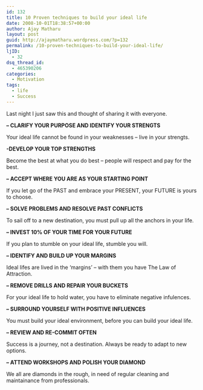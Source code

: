 ```yaml
---
id: 132
title: 10 Proven techniques to build your ideal life
date: 2008-10-01T18:38:57+00:00
author: Ajay Matharu
layout: post
guid: http://ajaymatharu.wordpress.com/?p=132
permalink: /10-proven-techniques-to-build-your-ideal-life/
ljID:
  - 32
dsq_thread_id:
  - 465390206
categories:
  - Motivation
tags:
  - life
  - Success
---
```

Last night I just saw this and thought of sharing it with everyone.

**&#8211; CLARIFY YOUR PURPOSE AND IDENTIFY YOUR STRENGTS**

Your ideal life cannot be found in your weaknesses &#8211; live in your strengts.

**-DEVELOP YOUR TOP STRENGTHS**

Become the best at what you do best &#8211; people will respect and pay for the best.

**&#8211; ACCEPT WHERE YOU ARE AS YOUR STARTING POINT**

If you let go of the PAST and embrace your PRESENT, your FUTURE is yours to choose.

**&#8211; SOLVE PROBLEMS AND RESOLVE PAST CONFLICTS**

To sail off to a new destination, you must pull up all the anchors in your life.

**&#8211; INVEST 10% OF YOUR TIME FOR YOUR FUTURE**

If you plan to stumble on your ideal life, stumble you will.

**&#8211; IDENTIFY AND BUILD UP YOUR MARGINS**

Ideal lifes are lived in the &#8216;margins&#8217; &#8211; with them you have The Law of Attraction.

**&#8211; REMOVE DRILLS AND REPAIR YOUR BUCKETS**

For your ideal life to hold water, you have to eliminate negative infulences.

**&#8211; SURROUND YOURSELF WITH POSITIVE INFLUENCES**

You must build your ideal environment, before you can build your ideal life.

**&#8211; REVIEW AND RE-COMMIT OFTEN**

Success is a journey, not a destination. Always be ready to adapt to new options.

**&#8211; ATTEND WORKSHOPS AND POLISH YOUR DIAMOND**

We all are diamonds in the rough, in need of regular cleaning and maintainance from professionals.